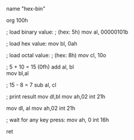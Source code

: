 name "hex-bin"

org 100h

; load binary value:
; (hex: 5h)
mov al, 00000101b

; load hex value:
mov bl, 0ah

; load octal value:
; (hex: 8h)
mov cl, 10o

; 5 + 10 = 15 (0fh)
add al, bl     
mov bl,al

; 15 - 8 = 7
sub al, cl




; print result 
mov dl,bl
mov ah,02
int 21h

mov dl, al
mov ah,02
int 21h


; wait for any key press:
mov ah, 0
int 16h

ret




